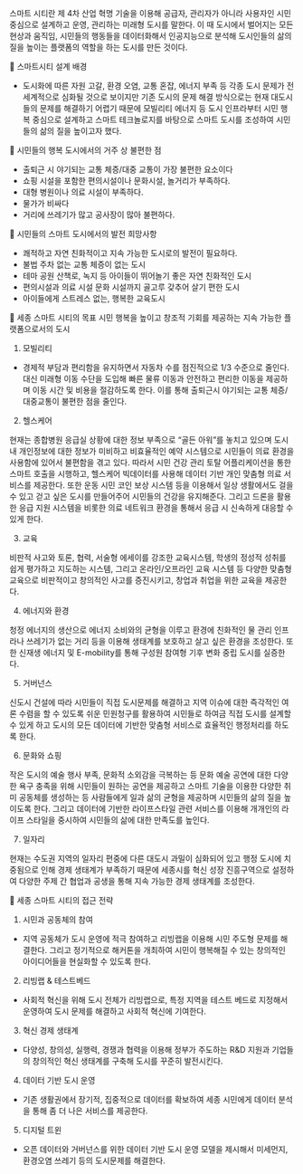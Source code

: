 스마트 시티란 제 4차 산업 혁명 기술을 이용해 공급자, 관리자가 아니라 사용자인 시민 중심으로 설계하고 운영, 관리하는 미래형 도시를 말한다. 이 때 도시에서 벌어지는 모든 현상과 움직임, 시민들의 행동들을 데이터화해서 인공지능으로 분석해 도시인들의 삶의 질을 높이는 플랫폼의 역할을 하는 도시를 만든 것이다. 

	스마트시티 설계 배경

-	도시화에 따른 자원 고갈, 환경 오염, 교통 혼잡, 에너지 부족 등 각종 도시 문제가 전 세계적으로 심화될 것으로 보이지만 기존 도시의 문제 해결 방식으로는 현재 대도시들의 문제를 해결하기 어렵기 때문에 모빌리티 에너지 등 도시 인프라부터 시민 행복 중심으로 설계하고 스마트 테크놀로지를 바탕으로 스마트 도시를 조성하여 시민들의 삶의 질을 높이고자 했다.

	시민들의 행복 도시에서의 거주 상 불편한 점

-	출퇴근 시 야기되는 교통 체증/대중 교통이 가장 불편한 요소이다
-	쇼핑 시설을 포함한 편의시설이나 문화시설, 놀거리가 부족하다.
-	대형 병원이나 의료 시설이 부족하다.
-	물가가 비싸다
-	거리에 쓰레기가 많고 공사장이 많아 불편하다.

	시민들의 스마트 도시에서의 발전 희망사항

-	쾌적하고 자연 친화적이고 지속 가능한 도시로의 발전이 필요하다.
-	불법 주차 없는 교통 체증이 없는 도시
-	테마 공원 산책로, 녹지 등 아이들이 뛰어놀기 좋은 자연 친화적인 도시
-	편의시설과 의료 시설 문화 시설까지 골고루 갖추어 살기 편한 도시
-	아이들에게 스트레스 없는, 행복한 교육도시

	세종 스마트 시티의 목표
시민 행복을 높이고 창조적 기회를 제공하는 지속 가능한 플랫폼으로서의 도시

1)	모빌리티

-	경제적 부담과 편리함을 유지하면서 자동차 수를 점진적으로 1/3 수준으로 줄인다. 대신 미래형 이동 수단을 도입해 빠른 물류 이동과 안전하고 편리한 이동을 제공하며 이동 시간 및 비용을 절감하도록 한다. 이를 통해 출퇴근시 야기되는 교통 체증/대중교통이 불편한 점을 줄인다.

2)	헬스케어

현재는 종합병원 응급실 상황에 대한 정보 부족으로 “골든 아워”를 놓치고 있으며 도시 내 개인정보에 대한 정보가 미비하고 비효율적인 예약 시스템으로 시민들이 의료 환경을 사용함에 있어서 불편함을 겪고 있다. 따라서 시민 건강 관리 토탈 어플리케이션을 통한 스마트 호출을 시행하고, 헬스케어 빅데이터를 사용해 데이터 기반 개인 맞춤형 의료 서비스를 제공한다. 또한 운동 시민 코인 보상 시스템 등을 이용해서 일상 생활에서도 걸을 수 있고 걷고 싶은 도시를 만들어주어 시민들의 건강을 유지해준다. 그리고 드론을 활용한 응급 지원 시스템을 비롯한 의료 네트워크 환경을 통해서 응급 시 신속하게 대응할 수 있게 한다. 

3)	교육

비판적 사고와 토론, 협력, 서술형 에세이를 강조한 교육시스템, 학생의 정성적 성취를 쉽게 평가하고 지도하는 시스템, 그리고 온라인/오프라인 교육 시스템 등 다양한 맞춤형 교육으로 비판적이고 창의적인 사고를 증진시키고, 창업과 취업을 위한 교육을 제공한다.

4)	에너지와 환경

청정 에너지의 생산으로 에너지 소비와의 균형을 이루고 환경에 친화적인 물 관리 인프라나 쓰레기가 없는 거리 등을 이용해 생태계를 보호하고 살고 싶은 환경을 조성한다. 또한 신재생 에너지 및 E-mobility를 통해 구성원 참여형 기후 변화 중립 도시를 실증한다. 

5)	거버넌스

신도시 건설에 따라 시민들이 직접 도시문제를 해결하고 지역 이슈에 대한 즉각적인 여론 수렴을 할 수 있도록 쉬운 민원청구를 활용하여 시민들로 하여금 직접 도시를 설계할 수 있게 하고 도시의 모든 데이터에 기반한 맞춤형 서비스로 효율적인 행정처리를 하도록 한다.

6)	문화와 쇼핑

작은 도시의 예술 행사 부족, 문화적 소외감을 극복하는 등 문화 예술 공연에 대한 다양한 욕구 충족을 위해 시민들이 원하는 공연을 제공하고 스마트 기술을 이용한 다양한 취미 공동체를 생성하는 등 사람들에게 일과 삶의 균형을 제공하며 시민들의 삶의 질을 높이도록 한다. 그리고 데이터에 기반한 라이프스타일 관련 서비스를 이용해 개개인의 라이프 스타일을 중시하여 시민들의 삶에 대한 만족도를 높인다. 

7)	일자리

현재는 수도권 지역의 일자리 편중에 다른 대도시 과밀이 심화되어 있고 행정 도시에 치중됨으로 인해 경제 생태계가 부족하기 때문에 세종시를 혁신 성장 진흥구역으로 설정하여 다양한 주제 간 협업과 공생을 통해 지속 가능한 경제 생태계를 조성한다.

	세종 스마트 시티의 접근 전략

1)	시민과 공동체의 참여

-	지역 공동체가 도시 운영에 적극 참여하고 리빙랩을 이용해 시민 주도형 문제를 해결한다. 그리고 정기적으로 해커톤을 개최하여 시민이 행복해질 수 있는 창의적인 아이디어들을 현실화할 수 있도록 한다. 

2)	리빙랩 & 테스트베드

-	사회적 혁신을 위해 도시 전체가 리빙랩으로, 특정 지역을 테스트 베드로 지정해서 운영하여 도시 문제를 해결하고 사회적 혁신에 기여한다. 

3)	혁신 경제 생태계

-	다양성, 창의성, 실행력, 경쟁과 협력을 이용해 정부가 주도하는 R&D 지원과 기업들의 창의적인 혁신 생태계를 구축해 도시를 꾸준히 발전시킨다. 

4)	데이터 기반 도시 운영

-	기존 생활권에서 장기적, 집중적으로 데이터를 확보하여 세종 시민에게 데이터 분석을 통해 좀 더 나은 서비스를 제공한다. 

5)	디지털 트윈

-	오픈 데이터와 거버넌스를 위한 데이터 기반 도시 운영 모델을 제시해서 미세먼지, 환경오염 쓰레기 등의 도시문제를 해결한다. 
